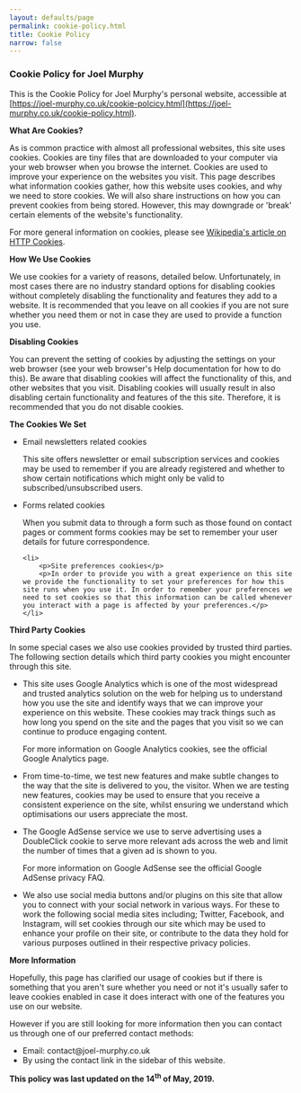 ```yaml
---
layout: defaults/page
permalink: cookie-policy.html
title: Cookie Policy
narrow: false
---
```


### Cookie Policy for Joel Murphy

This is the Cookie Policy for Joel Murphy's personal website, accessible at [https://joel-murphy.co.uk/cookie-polcicy.html](https://joel-murphy.co.uk/cookie-policy.html).

<p><strong>What Are Cookies?</strong></p>

<p>As is common practice with almost all professional websites, this site uses cookies. Cookies are tiny files that are downloaded to your computer via your web browser when you browse the internet. Cookies are used to improve your experience on the websites you visit. This page describes what information cookies gather, how this website uses cookies, and why we need to store cookies. We will also share instructions on how you can prevent cookies from being stored. However, this may downgrade or 'break' certain elements of the website's functionality.</p>

<p>For more general information on cookies, please see <a href="https://en.wikipedia.org/wiki/HTTP_cookie">Wikipedia's article on HTTP Cookies</a>.</p>

<p><strong>How We Use Cookies</strong></p>

<p>We use cookies for a variety of reasons, detailed below. Unfortunately, in most cases there are no industry standard options for disabling cookies without completely disabling the functionality and features they add to a website. It is recommended that you leave on all cookies if you are not sure whether you need them or not in case they are used to provide a function you use.</p>

<p><strong>Disabling Cookies</strong></p>

<p>You can prevent the setting of cookies by adjusting the settings on your web browser (see your web browser's Help documentation for how to do this). Be aware that disabling cookies will affect the functionality of this, and other websites that you visit. Disabling cookies will usually result in also disabling certain functionality and features of the this site. Therefore, it is recommended that you do not disable cookies.</p>

<p><strong>The Cookies We Set</strong></p>

<ul>    
    <li>
        <p>Email newsletters related cookies</p>
        <p>This site offers newsletter or email subscription services and cookies may be used to remember if you are already registered and whether to show certain notifications which might only be valid to subscribed/unsubscribed users.</p>
    </li>
    <li>
        <p>Forms related cookies</p>
        <p>When you submit data to through a form such as those found on contact pages or comment forms cookies may be set to remember your user details for future correspondence.</p>
    </li>
    
    <li>
        <p>Site preferences cookies</p>
        <p>In order to provide you with a great experience on this site we provide the functionality to set your preferences for how this site runs when you use it. In order to remember your preferences we need to set cookies so that this information can be called whenever you interact with a page is affected by your preferences.</p>
    </li>
</ul>

<p><strong>Third Party Cookies</strong></p>

<p>In some special cases we also use cookies provided by trusted third parties. The following section details which third party cookies you might encounter through this site.</p>

<ul>
    <li>
        <p>This site uses Google Analytics which is one of the most widespread and trusted analytics solution on the web for helping us to understand how you use the site and identify ways that we can improve your experience on this website. These cookies may track things such as how long you spend on the site and the pages that you visit so we can continue to produce engaging content.</p>
        <p>For more information on Google Analytics cookies, see the official Google Analytics page.</p>
    </li>
    <li>
        <p>From time-to-time, we test new features and make subtle changes to the way that the site is delivered to you, the visitor. When we are testing new features, cookies may be used to ensure that you receive a consistent experience on the site, whilst ensuring we understand which optimisations our users appreciate the most.</p>
    </li>
    <li>
        <p>The Google AdSense service we use to serve advertising uses a DoubleClick cookie to serve more relevant ads across the web and limit the number of times that a given ad is shown to you.</p>
        <p>For more information on Google AdSense see the official Google AdSense privacy FAQ.</p>
    </li>
    <li>
        <p>We also use social media buttons and/or plugins on this site that allow you to connect with your social network in various ways. For these to work the following social media sites including; Twitter, Facebook, and Instagram, will set cookies through our site which may be used to enhance your profile on their site, or contribute to the data they hold for various purposes outlined in their respective privacy policies.</p>
    </li>
</ul>

<p><strong>More Information</strong></p>

<p>Hopefully, this page has clarified our usage of cookies but if there is something that you aren't sure whether you need or not it's usually safer to leave cookies enabled in case it does interact with one of the features you use on our website.</p>

<p>However if you are still looking for more information then you can contact us through one of our preferred contact methods:</p>

<ul>
    <li>Email: contact@joel-murphy.co.uk</li>
    <li>By using the contact link in the sidebar of this website.</li>
</ul>

<p><strong>This policy was last updated on the 14<sup>th</sup> of May, 2019.</strong></p>